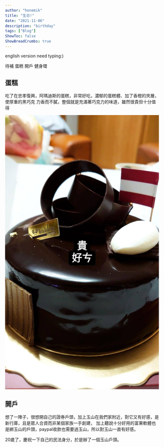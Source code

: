 ```yaml
---
author: "honemik"
title: "生日!"
date: "2021-11-06"
description: "birthday"
tags: ["Blog"]
ShowToc: false
ShowBreadCrumbs: true
---
```


english version need typing:)

待補
蛋糕
開戶
健身環

## 蛋糕

吃了在忠孝復興，阿瑪迪斯的蛋糕，非常好吃，濃郁的蛋糕體、加了香橙的夾層，使厚重的黑巧克
力香而不膩，整個就是充滿著巧克力的味道，雖然很貴但十分值得

![蛋糕照](/img/post/2021_1106_01.jpg)

## 開戶

想了一陣子，很想開自己的證券戶頭，加上玉山在我們家附近，對它又有好感，是新行庫，且是眾人合資而非某個家族一手創建，
加上聽說十分好用的富果軟體也是綁玉山的戶頭，paypal收款也需要過玉山，所以對玉山一直有好感。

20歲了，慶祝一下自己的民法身分，於是辦了一個玉山戶頭。

